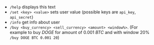 - `/help` displays this text
- `/set <key> <value>` sets user value (possible keys are `api_key`, `api_secret`)
- `/info` get info about user
- `/buy <buy_currency> <sell_currency> <amount> <window%>`. (For example to buy *DOGE* for amount of 0.001 *BTC* and with window 20% `/buy DOGE BTC 0.001 20`)
